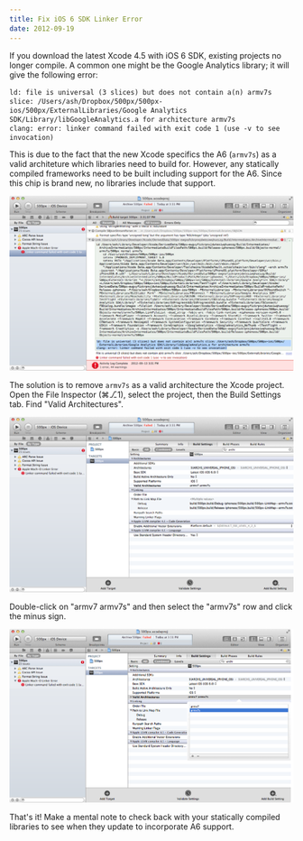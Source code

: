 ```yaml
---
title: Fix iOS 6 SDK Linker Error
date: 2012-09-19
---
```


If you download the latest Xcode 4.5 with iOS 6 SDK, existing projects no longer compile. A common one might be the Google Analytics library; it will give the following error:

```
ld: file is universal (3 slices) but does not contain a(n) armv7s slice: /Users/ash/Dropbox/500px/500px-ios/500px/ExternalLibraries/Google Analytics SDK/Library/libGoogleAnalytics.a for architecture armv7s
clang: error: linker command failed with exit code 1 (use -v to see invocation)
```

This is due to the fact that the new Xcode specifics the A6 (`armv7s`) as a valid architeture which libraries need to build for. However, any statically compiled frameworks need to be built including support for the A6. Since this chip is brand new, no libraries include that support.

![](88FE0C083DF344C291DB1F4E5BAB2C6F.png)

The solution is to remove `armv7s` as a valid architecture the Xcode project. Open the File Inspector (⌘⎇1), select the project, then the Build Settings tab. Find "Valid Architectures".

![](3FA67A3329D14076BF9F1B115F881945.png)

Double-click on "armv7 armv7s" and then select the "armv7s" row and click the minus sign.

![](6E04343357884D05AFDC088AFF7039EF.png)

That's it! Make a mental note to check back with your statically compiled libraries to see when they update to incorporate A6 support.
